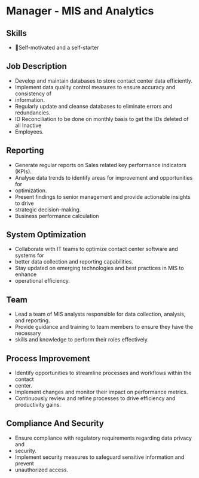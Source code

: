 # Manager - MIS and Analytics

## Skills

* Self-motivated and a self-starter

## Job Description

* Develop and maintain databases to store contact center data efficiently.
* Implement data quality control measures to ensure accuracy and consistency of
* information.
* Regularly update and cleanse databases to eliminate errors and redundancies.
* ID Reconciliation to be done on monthly basis to get the IDs deleted of all Inactive
* Employees.

## Reporting

* Generate regular reports on Sales related key performance indicators (KPIs).
* Analyse data trends to identify areas for improvement and opportunities for
* optimization.
* Present findings to senior management and provide actionable insights to drive
* strategic decision-making.
* Business performance calculation

## System Optimization

* Collaborate with IT teams to optimize contact center software and systems for
* better data collection and reporting capabilities.
* Stay updated on emerging technologies and best practices in MIS to enhance
* operational efficiency.

## Team

* Lead a team of MIS analysts responsible for data collection, analysis, and reporting.
* Provide guidance and training to team members to ensure they have the necessary
* skills and knowledge to perform their roles effectively.

## Process Improvement

* Identify opportunities to streamline processes and workflows within the contact
* center.
* Implement changes and monitor their impact on performance metrics.
* Continuously review and refine processes to drive efficiency and productivity gains.

## Compliance And Security

* Ensure compliance with regulatory requirements regarding data privacy and
* security.
* Implement security measures to safeguard sensitive information and prevent
* unauthorized access.

